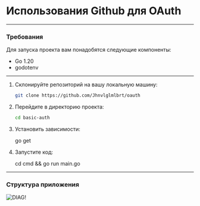 
# Использования Github для OAuth

***
### Требования
Для запуска проекта вам понадобятся следующие компоненты:

- Go 1.20
- godotenv

***

1. Склонируйте репозиторий на вашу локальную машину:

   ```bash
   git clone https://github.com/Jhnvlglmlbrt/oauth

2. Перейдите в директорию проекта:

   ```bash
   cd basic-auth

3. Установить зависимости:
    
    go get 

4. Запустите код: 

    cd cmd && go run main.go

***
### Структура приложения

![DIAG!](png.png)
